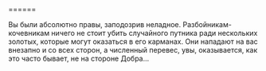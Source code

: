 ======

Вы были абсолютно правы, заподозрив неладное. Разбойникам-кочевникам ничего не стоит убить случайного путника ради нескольких золотых, которые могут оказаться в его карманах. Они нападают на вас внезапно и со всех сторон, а численный перевес, увы, оказывается, как это часто бывает, не на стороне Добра...

